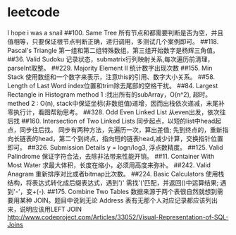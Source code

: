 # leetcode
I hope i was a snail
##100. Same Tree
所有节点和都需要判断是否为空，并且值相等，只要保证根节点判断正确，递归调用，多测试几个案例即可。
##118. Pascal's Triangle
第一组和第二组特殊数组，第三组开始数字是杨辉三角值。
##36. Valid Sudoku
记录状态，submatrix行列映射关系,每次遍历前清理，parseInt取整。
##229. Majority Element II
统计数字出现次数
##155. Min Stack
使用数组和一个数字来表示，注意this的引用、数字大小关系。
##58. Length of Last Word
index位置和trim除去尾部的空格干扰。
##84. Largest Rectangle in Histogram
method 1 :找出所有的subArray，O(n^2), 超时。
methed 2 : O(n), stack中保证坐标(非数组值)递增，因而出栈依次递减，末尾补零执行计，看图帮助思考。
##328. Odd Even Linked List
从even出发，依次往后找
##160. Intersection of Two Linked Lists
同步起点，以短的list中head起点，同步往后找。
同步有两种方法，先遍历一次，算出差值; 先到终点的，重新指向长链表的head，第二个到终点，指向短的链表head,减少计算，交换指针位置即可。
##326. Submission Details
y = logn/log3, 浮点数精度。
##125. Valid Palindrome
保证字符合法，去除非法带来性能开销。
##11. Container With Most Water
求最大体积，长度在缩小，必须用高度来弥补。
##242. Valid Anagram
重新排序对比或者bitmap比次数。
##224. Basic Calculators
使用栈结构，将表达式转化成后缀表达式，遇到')' 需找'('匹配，并返回()中运算结果; 遇到'-'，变+(-).
##175. Combine Two Tables
数据来源于两个表很自然就想到需要用某种 JOIN。题目中说到无论 Address 表有无那个人对应记录都应该列出来，说明应该用LEFT JOIN
http://www.codeproject.com/Articles/33052/Visual-Representation-of-SQL-Joins